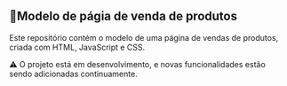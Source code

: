 ## 🛒Modelo de págia de venda de produtos

Este repositório contém o modelo de uma página de vendas de produtos, criada com HTML, JavaScript e CSS.

⚠️ O projeto está em desenvolvimento, e novas funcionalidades estão sendo adicionadas continuamente.
